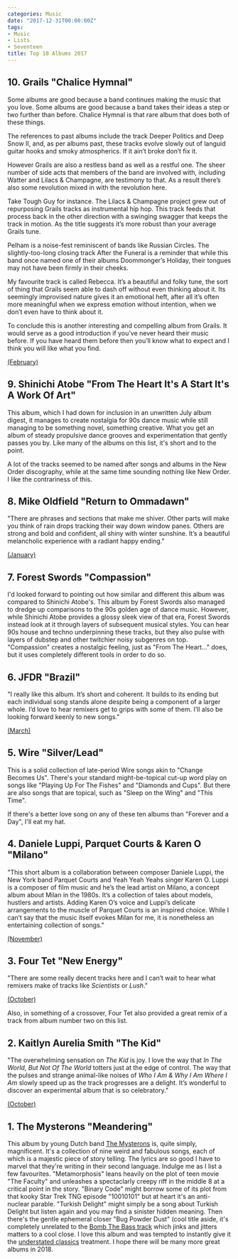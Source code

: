 ```yaml
---
categories: Music
date: "2017-12-31T00:00:00Z"
tags:
- Music
- Lists
- Seventeen
title: Top 10 Albums 2017
---
```


## 10. Grails "Chalice Hymnal"

Some albums are good because a band continues making the music that you love. Some albums are good because a band takes their ideas a step or two further than before. Chalice Hymnal is that rare album that does both of these things.

The references to past albums include the track Deeper Politics and Deep Snow II, and, as per albums past, these tracks evolve slowly out of languid guitar hooks and smoky atmospherics. If it ain’t broke don’t fix it.

However Grails are also a restless band as well as a restful one. The sheer number of side acts that members of the band are involved with, including Watter and Lilacs & Champagne, are testimony to that. As a result there’s also some revolution mixed in with the revolution here.

Take Tough Guy for instance. The Lilacs & Champagne project grew out of repurposing Grails tracks as instrumental hip hop. This track feeds that process back in the other direction with a swinging swagger that keeps the track in motion. As the title suggests it’s more robust than your average Grails tune.

Pelham is a noise-fest reminiscent of bands like Russian Circles. The slightly-too-long closing track After the Funeral is a reminder that while this band once named one of their albums Doommonger’s Holiday, their tongues may not have been firmly in their cheeks.

My favourite track is called Rebecca. It’s a beautiful and folky tune, the sort of thing that Grails seem able to dash off without even thinking about it. Its seemingly improvised nature gives it an emotional heft, after all it’s often more meaningful when we express emotion without intention, when we don’t even have to think about it.

To conclude this is another interesting and compelling album from Grails. It would serve as a good introduction if you’ve never heard their music before. If you have heard them before then you’ll know what to expect and I think you will like what you find.

[(February)](album-digest-february-2017)

## 9. Shinichi Atobe "From The Heart It's A Start It's A Work Of Art"

This album, which I had down for inclusion in an unwritten July album digest, it manages to create nostalgia for 90s dance music while still managing to be something novel, something creative. What you get an album of steady propulsive dance grooves and experimentation that gently passes you by. Like many of the albums on this list, it's short and to the point.

A lot of the tracks seemed to be named after songs and albums in the New Order discography, while at the same time sounding nothing like New Order. I like the contrariness of this.

## 8. Mike Oldfield "Return to Ommadawn"

"There are phrases and sections that make me shiver. Other parts will make you think of rain drops tracking their way down window panes. Others are strong and bold and confident, all shiny with winter sunshine. It’s a beautiful melancholic experience with a radiant happy ending."

[(January)](album-digest-january-2017)

## 7. Forest Swords "Compassion"

I'd looked forward to pointing out how similar and different this album was compared to Shinichi Atobe's. This album by Forest Swords also managed to dredge up comparisons to the 90s golden age of dance music. However, while Shinichi Atobe provides a glossy sleek view of that era, Forest Swords instead look at it through layers of subsequent musical styles. You can hear 90s house and techno underpinning these tracks, but they also pulse with layers of dubstep and other twitchier noisy subgenres on top. "Compassion" creates a nostalgic feeling, just as "From The Heart..." does, but it uses completely different tools in order to do so.

## 6. JFDR "Brazil"

"I really like this album. It’s short and coherent. It builds to its ending but each individual song stands alone despite being a component of a larger whole. I’d love to hear remixers get to grips with some of them. I’ll also be looking forward keenly to new songs."

[(March)](album-digest-march-2017)

## 5. Wire "Silver/Lead"

This is a solid collection of late-period Wire songs akin to "Change Becomes Us". There's your standard might-be-topical cut-up word play on songs like "Playing Up For The Fishes" and "Diamonds and Cups". But there are also songs that are topical, such as "Sleep on the Wing" and "This Time".

If there's a better love song on any of these ten albums than "Forever and a Day", I'll eat my hat.

## 4. Daniele Luppi, Parquet Courts & Karen O "Milano"

"This short album is a collaboration between composer Daniele Luppi, the New York band Parquet Courts and Yeah Yeah Yeahs singer Karen O. Luppi is a composer of film music and he’s the lead artist on Milano, a concept album about Milan in the 1980s. It’s a collection of tales about models, hustlers and artists. Adding Karen O’s voice and Luppi’s delicate arrangements to the muscle of Parquet Courts is an inspired choice. While I can’t say that the music itself evokes Milan for me, it is nonetheless an entertaining collection of songs."

[(November)](album-digest-november-2017)

## 3. Four Tet "New Energy"

"There are some really decent tracks here and I can’t wait to hear what remixers make of tracks like *Scientists* or *Lush*."

[(October)](album-digest-october-2017)

Also, in something of a crossover, Four Tet also provided a great remix of a track from album number two on this list.

## 2. Kaitlyn Aurelia Smith "The Kid"

"The overwhelming sensation on *The Kid* is joy. I love the way that *In The World, But Not Of The World* totters just at the edge of control. The way that the pulses and strange animal-like noises of *Who I Am & Why I Am Where I Am* slowly speed up as the track progresses are a delight. It’s wonderful to discover an experimental album that is so celebratory."

[(October)](album-digest-october-2017)

## 1. The Mysterons "Meandering"

This album by young Dutch band [The Mysterons](http://themysterons.nl) is, quite simply, magnificent. It's a collection of nine weird and fabulous songs, each of which is a majestic piece of story telling. The lyrics are so good I have to marvel that they're writing in their second language. Indulge me as I list a few favourites. "Metamorphosis" leans heavily on the plot of teen movie "The Faculty" and unleashes a spectaclarly creepy riff in the middle 8 at a critical point in the story. "Binary Code" might borrow some of its plot from that kooky Star Trek TNG episode "10010101" but at heart it's an anti-nuclear parable. "Turkish Delight" might simply be a song about Turkish Delight but listen again and you may find a sinister hidden meaning. Then there's the gentle ephemeral closer "Bug Powder Dust" (cool title aside, it's completely unrelated to the [Bomb The Bass track](uc14) which jinks and jitters matters to a cool close. I love this album and was tempted to instantly give it the [understated classics](understated-classics) treatment. I hope there will be many more great albums in 2018.